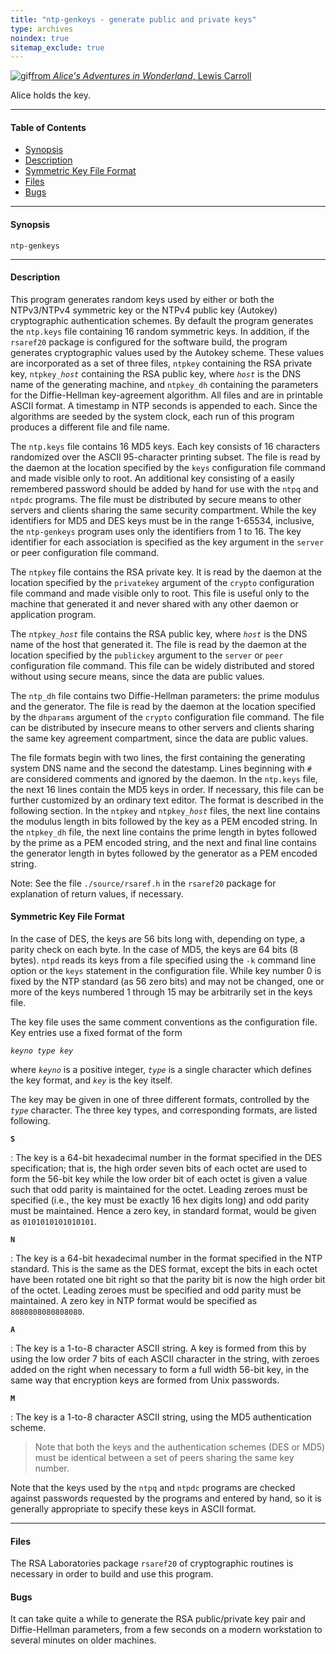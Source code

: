 ```yaml
---
title: "ntp-genkeys - generate public and private keys"
type: archives
noindex: true 
sitemap_exclude: true
---
```


![gif](/documentation/pic/alice23.gif)[from _Alice's Adventures in Wonderland_, Lewis Carroll](/reflib/pictures/)

Alice holds the key.

* * *

#### Table of Contents

*   [Synopsis](/documentation/4.1.1/genkeys/#synopsis)
*   [Description](/documentation/4.1.1/genkeys/#description)
*   [Symmetric Key File Format](/documentation/4.1.1/genkeys/#symmetric-key-file-format)
*   [Files](/documentation/4.1.1/genkeys/#files)
*   [Bugs](/documentation/4.1.1/genkeys/#bugs)

* * *

#### Synopsis

<code>ntp-genkeys</code>

* * *

#### Description

This program generates random keys used by either or both the NTPv3/NTPv4 symmetric key or the NTPv4 public key (Autokey) cryptographic authentication schemes. By default the program generates the <code>ntp.keys</code> file containing 16 random symmetric keys. In addition, if the <code>rsaref20</code> package is configured for the software build, the program generates cryptographic values used by the Autokey scheme. These values are incorporated as a set of three files, <code>ntpkey</code> containing the RSA private key, <code>ntpkey\__host_</code> containing the RSA public key, where <code>_host_</code> is the DNS name of the generating machine, and <code>ntpkey_dh</code> containing the parameters for the Diffie-Hellman key-agreement algorithm. All files and are in printable ASCII format. A timestamp in NTP seconds is appended to each. Since the algorithms are seeded by the system clock, each run of this program produces a different file and file name.

The <code>ntp.keys</code> file contains 16 MD5 keys. Each key consists of 16 characters randomized over the ASCII 95-character printing subset. The file is read by the daemon at the location specified by the <code>keys</code> configuration file command and made visible only to root. An additional key consisting of a easily remembered password should be added by hand for use with the <code>ntpq</code> and <code>ntpdc</code> programs. The file must be distributed by secure means to other servers and clients sharing the same security compartment. While the key identifiers for MD5 and DES keys must be in the range 1-65534, inclusive, the <code>ntp-genkeys</code> program uses only the identifiers from 1 to 16. The key identifier for each association is specified as the key argument in the <code>server</code> or peer configuration file command.

The <code>ntpkey</code> file contains the RSA private key. It is read by the daemon at the location specified by the <code>privatekey</code> argument of the <code>crypto</code> configuration file command and made visible only to root. This file is useful only to the machine that generated it and never shared with any other daemon or application program.

The <code>ntpkey\__host_</code> file contains the RSA public key, where <code>_host_</code> is the DNS name of the host that generated it. The file is read by the daemon at the location specified by the <code>publickey</code> argument to the <code>server</code> or <code>peer</code> configuration file command. This file can be widely distributed and stored without using secure means, since the data are public values.

The <code>ntp_dh</code> file contains two Diffie-Hellman parameters: the prime modulus and the generator. The file is read by the daemon at the location specified by the <code>dhparams</code> argument of the <code>crypto</code> configuration file command. The file can be distributed by insecure means to other servers and clients sharing the same key agreement compartment, since the data are public values.

The file formats begin with two lines, the first containing the generating system DNS name and the second the datestamp. Lines beginning with <code>#</code> are considered comments and ignored by the daemon. In the <code>ntp.keys</code> file, the next 16 lines contain the MD5 keys in order. If necessary, this file can be further customized by an ordinary text editor. The format is described in the following section. In the <code>ntpkey</code> and <code>ntpkey\__host_</code> files, the next line contains the modulus length in bits followed by the key as a PEM encoded string. In the <code>ntpkey_dh</code> file, the next line contains the prime length in bytes followed by the prime as a PEM encoded string, and the next and final line contains the generator length in bytes followed by the generator as a PEM encoded string.

Note: See the file <code>./source/rsaref.h</code> in the <code>rsaref20</code> package for explanation of return values, if necessary.

#### Symmetric Key File Format

In the case of DES, the keys are 56 bits long with, depending on type, a parity check on each byte. In the case of MD5, the keys are 64 bits (8 bytes). <code>ntpd</code> reads its keys from a file specified using the <code>-k</code> command line option or the <code>keys</code> statement in the configuration file. While key number 0 is fixed by the NTP standard (as 56 zero bits) and may not be changed, one or more of the keys numbered 1 through 15 may be arbitrarily set in the keys file.

The key file uses the same comment conventions as the configuration file. Key entries use a fixed format of the form

<code>_keyno type key_</code>

where <code>_keyno_</code> is a positive integer, <code>_type_</code> is a single character which defines the key format, and <code>_key_</code> is the key itself.

The key may be given in one of three different formats, controlled by the <code>_type_</code> character. The three key types, and corresponding formats, are listed following.

<code>**S**</code>

: The key is a 64-bit hexadecimal number in the format specified in the DES specification; that is, the high order seven bits of each octet are used to form the 56-bit key while the low order bit of each octet is given a value such that odd parity is maintained for the octet. Leading zeroes must be specified (i.e., the key must be exactly 16 hex digits long) and odd parity must be maintained. Hence a zero key, in standard format, would be given as <code>0101010101010101</code>.

<code>**N**</code>

: The key is a 64-bit hexadecimal number in the format specified in the NTP standard. This is the same as the DES format, except the bits in each octet have been rotated one bit right so that the parity bit is now the high order bit of the octet. Leading zeroes must be specified and odd parity must be maintained. A zero key in NTP format would be specified as <code>8080808080808080</code>.

<code>**A**</code>

: The key is a 1-to-8 character ASCII string. A key is formed from this by using the low order 7 bits of each ASCII character in the string, with zeroes added on the right when necessary to form a full width 56-bit key, in the same way that encryption keys are formed from Unix passwords.

<code>**M**</code>

: The key is a 1-to-8 character ASCII string, using the MD5 authentication scheme.
> Note that both the keys and the authentication schemes (DES or MD5) must be identical between a set of peers sharing the same key number.

Note that the keys used by the <code>ntpq</code> and <code>ntpdc</code> programs are checked against passwords requested by the programs and entered by hand, so it is generally appropriate to specify these keys in ASCII format.

* * *

#### Files

The RSA Laboratories package <code>rsaref20</code> of cryptographic routines is necessary in order to build and use this program. 

#### Bugs

It can take quite a while to generate the RSA public/private key pair and Diffie-Hellman parameters, from a few seconds on a modern workstation to several minutes on older machines.